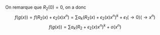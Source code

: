 On remarque que $R_{2}(0)=0$, on a donc
$$
f(g(x)) = f(R_{2}(x) + \epsilon_{2}(x)x^{n})=\sum a_{k}(R_{2}(x)+\epsilon_{2}(x)x^{n})^{k} + \epsilon_{1}(\to 0)(\to x^{n})
$$
$$
f(g(x))=\sum a_{k}(R_{2} + \epsilon_{2}(x)x^{n})^{k} + o(x^{n})
$$

